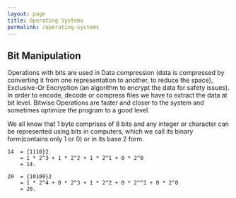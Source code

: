 ```yaml
---
layout: page
title: Operating Systems
permalink: /operating-systems
---
```


## Bit Manipulation<a name="bit-manipulation"></a>

Operations with bits are used in Data compression (data is compressed by converting it from one representation to another, to reduce the space), Exclusive-Or Encryption (an algorithm to encrypt the data for safety issues). In order to encode, decode or compress files we have to extract the data at bit level. Bitwise Operations are faster and closer to the system and sometimes optimize the program to a good level.

We all know that 1 byte comprises of 8 bits and any integer or character can be represented using bits in computers, which we call its binary form(contains only 1 or 0) or in its base 2 form.

```
14  = {1110}2
    = 1 * 2^3 + 1 * 2^2 + 1 * 2^1 + 0 * 2^0
    = 14.

20  = {10100}2
    = 1 * 2^4 + 0 * 2^3 + 1 * 2^2 + 0 * 2^^1 + 0 * 2^0
    = 20.
```
